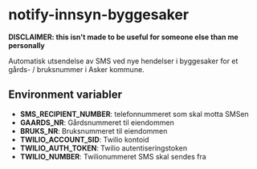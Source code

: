 # notify-innsyn-byggesaker

**DISCLAIMER: this isn't made to be useful for someone else than me personally**

Automatisk utsendelse av SMS ved nye hendelser i byggesaker for et gårds- / bruksnummer i Asker kommune.

## Environment variabler

- **SMS_RECIPIENT_NUMBER**: telefonnummeret som skal motta SMSen
- **GAARDS_NR**: Gårdsnummeret til eiendommen
- **BRUKS_NR**: Bruksnummeret til eiendommen
- **TWILIO_ACCOUNT_SID**: Twilio kontoid
- **TWILIO_AUTH_TOKEN**: Twilio autentiseringstoken
- **TWILIO_NUMBER**: Twilionummeret SMS skal sendes fra
